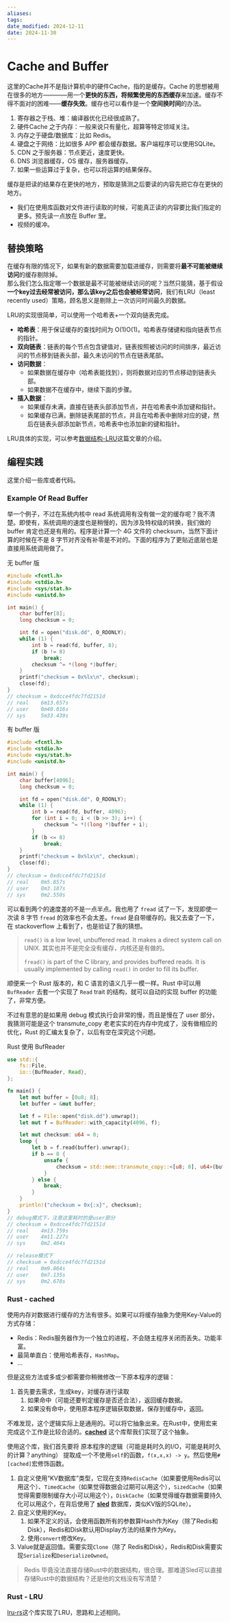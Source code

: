 ```yaml
---
aliases: 
tags: 
date_modified: 2024-12-11
date: 2024-11-30
---
```


# Cache and Buffer

这里的Cache并不是指计算机中的硬件Cache，指的是缓存。Cache 的思想被用在很多的地方————用一个**更快的东西，将频繁使用的东西缓存**来加速。缓存不得不面对的困难——**缓存失效**。缓存也可以看作是一个**空间换时间**的办法。

1. 寄存器之于栈、堆：编译器优化已经很成熟了。
2. 硬件Cache 之于内存：一般来说只有量化，超算等特定领域关注。
3. 内存之于硬盘/数据库：比如 Redis。
4. 硬盘之于网络：比如很多 APP 都会缓存数据。客户端程序可以使用SQLite。
5. CDN 之于服务器：节点更近，速度更快。
6. DNS 浏览器缓存，OS 缓存，服务器缓存。
7. 如果一些运算过于复杂，也可以将运算的结果保存。

缓存是把读的结果存在更快的地方，预取是猜测之后要读的内容先把它存在更快的地方。

- 我们在使用库函数对文件进行读取的时候，可能真正读的内容要比我们指定的更多。预先读一点放在 Buffer 里。
- 视频的缓冲。

## 替换策略

在缓存有限的情况下，如果有新的数据需要加载进缓存，则需要将**最不可能被继续访问**的缓存剔除掉。  
那么我们怎么指定哪一个数据是最不可能被继续访问的呢？当然只能猜，基于假设 **一个key过去经常被访问，那么该key之后也会被经常访问**，我们有LRU（least recently used）策略，顾名思义是剔除上一次访问时间最久的数据。

LRU的实现很简单，可以使用一个哈希表+一个双向链表完成。

- **哈希表**：用于保证缓存的查找时间为 O(1)O(1)。哈希表存储键和指向链表节点的指针。
- **双向链表**：链表的每个节点包含键值对，链表按照被访问的时间排序，最近访问的节点移到链表头部，最久未访问的节点在链表尾部。
- **访问数据**：
    - 如果数据在缓存中（哈希表能找到），则将数据对应的节点移动到链表头部。
    - 如果数据不在缓存中，继续下面的步骤。
- **插入数据**：
    - 如果缓存未满，直接在链表头部添加节点，并在哈希表中添加键和指针。
    - 如果缓存已满，删除链表尾部的节点，并且在哈希表中删除对应的键，然后在链表头部添加新节点，哈希表中也添加新的键和指针。

LRU具体的实现，可以参考[数据结构-LRU](../../基础知识/数据结构与算法/哈希/LRU.md)这篇文章的介绍。

## 编程实践

这里介绍一些库或者代码。

### Example Of Read Buffer

举一个例子，不过在系统内核中 read 系统调用有没有做一定的缓存呢？我不清楚。即使有，系统调用的速度也是稍慢的，因为涉及特权级的转换，我们做的 buffer 肯定也还是有用的。程序是计算一个 4G 文件的 checksum，当然下面计算的时候在不是 8 字节对齐没有补零是不对的。下面的程序为了更贴近底层也是直接用系统调用做了。

无 buffer 版

```c
#include <fcntl.h>
#include <stdio.h>
#include <sys/stat.h>
#include <unistd.h>

int main() {
    char buffer[8];
    long checksum = 0;

    int fd = open("disk.dd", O_RDONLY);
    while (1) {
        int b = read(fd, buffer, 8);
        if (b != 8)
            break;
        checksum ^= *(long *)buffer;
    }
    printf("checksum = 0x%lx\n", checksum);
    close(fd);
}
// checksum = 0xdcce4fdc7fd2151d
// real    6m13.657s
// user    0m40.016s
// sys     5m33.439s
```

有 buffer 版

```c
#include <fcntl.h>
#include <stdio.h>
#include <sys/stat.h>
#include <unistd.h>

int main() {
    char buffer[4096];
    long checksum = 0;

    int fd = open("disk.dd", O_RDONLY);
    while (1) {
        int b = read(fd, buffer, 4096);
        for (int i = 0; i < (b >> 3); i++) {
            checksum ^= *((long *)buffer + i);
        }
        if (b <= 8)
            break;
    }
    printf("checksum = 0x%lx\n", checksum);
    close(fd);
}
// checksum = 0xdcce4fdc7fd2151d
// real    0m5.857s
// user    0m3.187s
// sys     0m2.550s
```

可以看到两个的速度差的不是一点半点。我也用了 `fread` 试了一下，发现即使一次读 8 字节 `fread` 的效率也不会太差。`fread` 是自带缓存的。我又去查了一下，在 stackoverflow 上看到了，也是验证了我的猜想。

> `read()` is a low level, unbuffered read. It makes a direct system call on UNIX. 其实也并不是完全没有缓存，内核还是有做的。
> 
> `fread()` is part of the C library, and provides buffered reads. It is usually implemented by calling `read()` in order to fill its buffer.

顺便来一个 Rust 版本的，和 C 语言的语义几乎一模一样。Rust 中可以用 `BufReader` 去套一个实现了 `Read` trait 的结构，就可以自动的实现 buffer 的功能了，非常方便。

不过有意思的是如果用 debug 模式执行会非常的慢，而且是慢在了 user 部分，我猜测可能是这个 transmute_copy 老老实实的在内存中完成了，没有做相应的优化，Rust 的汇编太复杂了，以后有空在深究这个问题。

Rust 使用 BufReader

```rust
use std::{
    fs::File,
    io::{BufReader, Read},
};

fn main() {
    let mut buffer = [0u8; 8];
    let buffer = &mut buffer;

    let f = File::open("disk.dd").unwrap();
    let mut f = BufReader::with_capacity(4096, f);

    let mut checksum: u64 = 0;
    loop {
        let b = f.read(buffer).unwrap();
        if b == 8 {
            unsafe {
                checksum = std::mem::transmute_copy::<[u8; 8], u64>(buffer) ^ checksum;
            }
        } else {
            break;
        }
    }
    println!("checksum = 0x{:x}", checksum);
}
// debug模式下，注意这里耗时的是user部分
// checksum = 0xdcce4fdc7fd2151d
// real    4m13.759s
// user    4m11.227s
// sys     0m2.464s

// release模式下
// checksum = 0xdcce4fdc7fd2151d
// real    0m9.864s
// user    0m7.135s
// sys     0m2.678s
```

### Rust - cached

使用内存对数据进行缓存的方法有很多。如果可以将缓存抽象为使用Key-Value的方式存储：

- Redis：Redis服务器作为一个独立的进程，不会随主程序关闭而丢失。功能丰富。
- 最简单直白：使用哈希表存，`HashMap`。
- ...

但是这些方法或多或少都需要你稍微修改一下原本程序的逻辑：

1. 首先要去需求，生成key，对缓存进行读取
    1. 如果命中（可能还要判定缓存是否还合法），返回缓存数据。
    2. 如果没有命中，使用原本程序逻辑获取数据，保存到缓存中，返回。

不难发现，这个逻辑实际上是通用的。可以将它抽象出来。在Rust中，使用宏来完成这个工作是比较合适的。**[cached](https://github.com/jaemk/cached)** 这个库帮我们实现了这个抽象。

使用这个库，我们首先要将 原本程序的逻辑（可能是耗时久的I/O，可能是耗时久的计算？anything） 提取成一个不使用`self`的函数，`f(x,x,x) -> y`。然后使用`#[cached]`宏修饰函数。

1. 自定义使用“KV数据库”类型，它现在支持`RedisCache`（如果要使用Redis可以用这个）、`TimedCache`（如果觉得数据会过期可以用这个），`SizedCache`（如果觉得需要限制缓存大小可以用这个），`DiskCache`（如果觉得缓存数据需要持久化可以用这个，在背后使用了 **[sled](https://github.com/spacejam/sled)** 数据库，类似KV版的SQLite）。
2. 自定义使用的Key。
    1. 如果不定义的话，会使用函数所有的参数算Hash作为Key（除了Redis和Disk），Redis和Disk默认用Display方法的结果作为Key。
    2. 使用`convert`修改Key。
3. Value就是返回值。需要实现`Clone`（除了 Redis和Disk），Redis和Disk需要实现`Serialize`和`DeserializeOwned`。

> Redis 毕竟没法直接存储Rust中的数据结构，很合理。那难道Sled可以直接存储Rust中的数据结构？还是他的文档没有写清楚？

### Rust - LRU

[lru-rs](https://github.com/jeromefroe/lru-rs)这个库实现了LRU，思路和上述相同。
